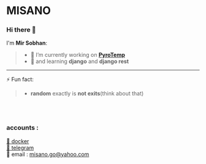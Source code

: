 # MISANO

### Hi there 👋

I'm **Mir Sobhan**:
> - 🔭 I’m currently working on [**PyroTemp**](https://github.com/coffeeists/PyroTemp)
> - 🌱 and  learning **django** and **django rest**

------------------------------
⚡ Fun fact: 
> - **random** exactly is **not exits**(think about that)
<br/>
<br/>

### accounts :
[:whale: docker](https://hub.docker.com/u/misano)<br/>
[:diamond_shape_with_a_dot_inside: telegram](https://t.me/MirSobhan)<br/>
:postbox: email : misano.go@yahoo.com
